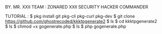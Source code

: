 BY. MR. XXII
TEAM : ZONARED XXII SECURITY HACKER COMMANDER

TUTORIAL :
$ pkg install git pkg-cli pkg-curl pkg-dev 
$ git clone https://github.com/ghostrecoded/kkktpgenerate2
$ ls
$ cd kkktpgenerate2 
$ ls
$ chmod +x gogenerate.php
$ ls
$ php gogenerate.php 
